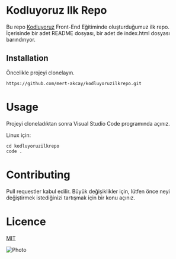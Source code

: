 # Kodluyoruz Ilk Repo

Bu repo [Kodluyoruz](https://www.kodluyoruz.org) Front-End Eğitiminde oluşturduğumuz ilk repo. İçerisinde bir adet README dosyası, bir adet de index.html dosyası barındırıyor.

## Installation

Öncelikle projeyi clonelayın. 

    https://github.com/mert-akcay/kodluyoruzilkrepo.git



# Usage

Projeyi cloneladıktan sonra Visual Studio Code programında açınız.


Linux için:


    cd kodluyoruzilkrepo
    code .
     

# Contributing

Pull requestler kabul edilir. Büyük değişiklikler için, lütfen önce neyi değiştirmek istediğinizi tartışmak için bir konu açınız.

# Licence

[MIT](www.google.com)

![Photo](https://i.ibb.co/Jn30VYG/Screenshot-9.png)